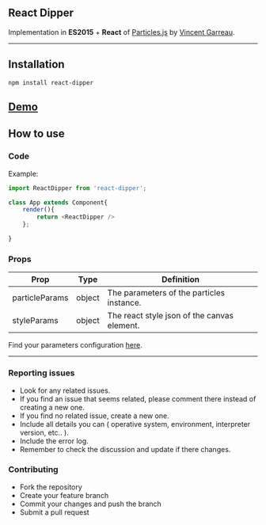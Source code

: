 ## React Dipper

Implementation in **ES2015** + **React** of [Particles.js](https://github.com/VincentGarreau/particles.js/) by [Vincent Garreau](https://github.com/VincentGarreau).

---

## Installation

`npm install react-dipper`

## [Demo](http://vincentgarreau.com/particles.js/)

## How to use

### Code

Example:

```javascript
import ReactDipper from 'react-dipper';

class App extends Component{
    render(){
        return <ReactDipper />
    };

}

```

### Props

| Prop | Type | Definition |
| --- | --- | --- |
| particleParams | object | The parameters of the particles instance. |
| styleParams | object | The react style json of the canvas element. |

Find your parameters configuration [here](http://vincentgarreau.com/particles.js/).

---

### Reporting issues

+ Look for any related issues.  
+ If you find an issue that seems related, please comment there instead of creating a new one.  
+ If you find no related issue, create a new one.  
+ Include all details you can ( operative system, environment, interpreter version, etc.. ).  
+ Include the error log.  
+ Remember to check the discussion and update if there changes.  

### Contributing  

+ Fork the repository  
+ Create your feature branch  
+ Commit your changes and push the branch  
+ Submit a pull request
